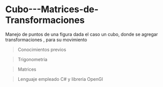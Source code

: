 # Cubo---Matrices-de-Transformaciones
Manejo de puntos de una figura dada el caso un cubo, donde se agregar transformaciones , para su movimiento 

>Conocimientos previos

>Trigonometria

>Matrices

>Lenguaje empleado C# y libreria OpenGl
